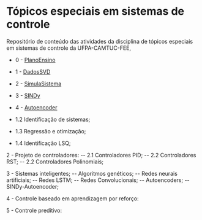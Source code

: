 # Tópicos especiais em sistemas de controle

Repositório de conteúdo das atividades da disciplina de tópicos especiais em sistemas de controle da UFPA-CAMTUC-FEE, 


- 0 - [PlanoEnsino](AL0-PlanoEnsino.html)
  
- 1 - [DadosSVD](AL1-PadroesDadosSVD.html)
  
- 2 - [SimulaSistema](AL2-SimulaSistema.html)
  
- 3 - [SINDy](AL5-SINDy.html)
  
- 4 - [Autoencoder](AL8-AutoEncoder.html)
  
- 1.2 Identificação de sistemas;
- 1.3 Regressão e otimização;
- 1.4 Identificação LSQ;

2 - Projeto de controladores:
-- 2.1 Controladores PID;
-- 2.2 Controladores RST;
-- 2.2 Controladores Polinomiais;

3 - Sistemas inteligentes;
-- Algoritmos genéticos;
-- Redes neurais artificiais;
-- Redes LSTM;
-- Redes Convolucionais;
-- Autoencoders;
-- SINDy-Autoencoder;

4 - Controle baseado em aprendizagem por reforço:

5 - Controle preditivo:
